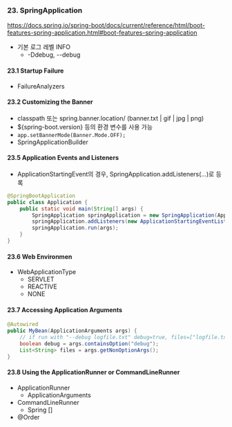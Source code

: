 ### 23. SpringApplication
https://docs.spring.io/spring-boot/docs/current/reference/html/boot-features-spring-application.html#boot-features-spring-application

* 기본 로그 레벨 INFO
  * -Ddebug, --debug

#### 23.1 Startup Failure
* FailureAnalyzers

#### 23.2 Customizing the Banner

* classpath 또는 spring.banner.location/ (banner.txt | gif | jpg | png)
* ${spring-boot.version} 등의 환경 변수를 사용 가능
* `app.setBannerMode(Banner.Mode.OFF);`
* SpringApplicationBuilder

#### 23.5 Application Events and Listeners
* ApplicationStartingEvent의 경우, SpringApplication.addListeners(…​)로 등록
```java
@SpringBootApplication
public class Application {
	public static void main(String[] args) {
		SpringApplication springApplication = new SpringApplication(Application.class);
		springApplication.addListeners(new ApplicationStartingEventListener());
		springApplication.run(args);
	}
}
```

#### 23.6 Web Environmen
* WebApplicationType 
  * SERVLET
  * REACTIVE
  * NONE

#### 23.7 Accessing Application Arguments
```java
@Autowired
public MyBean(ApplicationArguments args) {
	// if run with "--debug logfile.txt" debug=true, files=["logfile.txt"]
    boolean debug = args.containsOption("debug");
    List<String> files = args.getNonOptionArgs(); 
}
```
#### 23.8 Using the ApplicationRunner or CommandLineRunner
* ApplicationRunner
  * ApplicationArguments
* CommandLineRunner
  * Spring []
* @Order